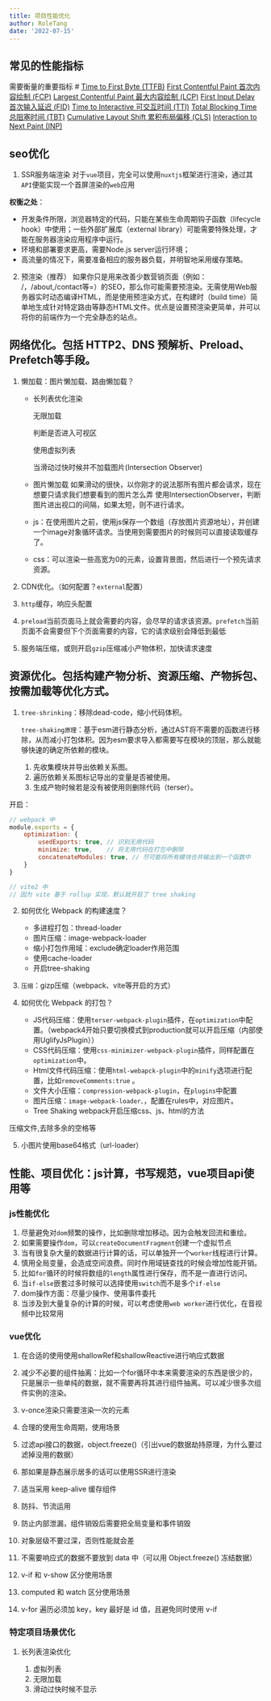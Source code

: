 ```yaml
---
title: 项目性能优化
author: RoleTang
date: '2022-07-15'
---
```


## 常见的性能指标
需要衡量的重要指标 #
[Time to First Byte (TTFB)](https://web.dev/ttfb/)
[First Contentful Paint 首次内容绘制 (FCP)](https://web.dev/fcp/)
[Largest Contentful Paint 最大内容绘制 (LCP)](https://web.dev/lcp/)
[First Input Delay 首次输入延迟 (FID)](https://web.dev/fid/)
[Time to Interactive 可交互时间 (TTI)](https://web.dev/tti/)
[Total Blocking Time 总阻塞时间 (TBT)](https://web.dev/tbt/)
[Cumulative Layout Shift 累积布局偏移 (CLS)](https://web.dev/cls/)
[Interaction to Next Paint (INP)](https://web.dev/inp/)


## seo优化

1. SSR服务端渲染
    对于`vue`项目，完全可以使用`nuxtjs`框架进行渲染，通过其`API`便能实现一个首屏渲染的`web`应用

**权衡之处**：

- 开发条件所限，浏览器特定的代码，只能在某些生命周期钩子函数（lifecycle hook）中使用；一些外部扩展库（external library）可能需要特殊处理，才能在服务器渲染应用程序中运行。
- 环境和部署要求更高，需要Node.js server运行环境；
- 高流量的情况下，需要准备相应的服务器负载，并明智地采用缓存策略。

2. 预渲染（推荐）
如果你只是用来改善少数营销页面（例如： /，/about,/contact等=）的SEO，那么你可能需要预渲染。无需使用Web服务器实时动态编译HTML，而是使用预渲染方式，在构建时（build time）简单地生成针对特定路由等静态HTML文件。优点是设置预渲染更简单，并可以将你的前端作为一个完全静态的站点。


## 网络优化。包括 HTTP2、DNS 预解析、Preload、Prefetch等手段。

1. 懒加载：图片懒加载、路由懒加载？
    - 长列表优化渲染

      无限加载

      判断是否进入可视区

      使用虚拟列表

      当滑动过快时候并不加载图片(Intersection Observer)
    - 图片懒加载
      如果滑动的很快，以你刚才的说法那所有图片都会请求，现在想要只请求我们想要看到的图片怎么弄
      使用IntersectionObserver，判断图片进出视口的间隔，如果太短，则不进行请求。
    - js：在使用图片之前，使用js保存一个数组（存放图片资源地址），并创建一个image对象循环请求。当使用到需要图片的时候则可以直接读取缓存了。

    - css：可以渲染一些高宽为0的元素，设置背景图，然后进行一个预先请求资源。

2. CDN优化。（如何配置？`external`配置）

3. `http`缓存，响应头配置

4. `preload`当前页面马上就会需要的内容，会尽早的请求该资源。`prefetch`当前页面不会需要但下个页面需要的内容，它的请求级别会降低到最低

5. 服务端压缩，或则开启`gzip`压缩减小产物体积，加快请求速度

## 资源优化。包括构建产物分析、资源压缩、产物拆包、按需加载等优化方式。

1. `tree-shrinking`：移除dead-code，缩小代码体积。

    `tree-shaking原理`：基于esm进行静态分析，通过AST将不需要的函数进行移除，从而减小打包体积。因为esm要求导入都需要写在模块的顶层，那么就能够快速的确定所依赖的模块。
    1. 先收集模块并导出依赖关系图。
    2. 遍历依赖关系图标记导出的变量是否被使用。
    3. 生成产物时候若是没有被使用则删除代码（terser）。

开启：

```js
// webpack 中
module.exports = {
    optimization: {
        usedExports: true, // 识别无用代码
        minimize: true,    // 将无用代码在打包中删除
        concatenateModules: true, // 尽可能将所有模块合并输出到一个函数中
    }
}

// vite2 中
// 因为 vite 基于 rollup 实现，默认就开启了 tree shaking
```
2. 如何优化 Webpack 的构建速度？

    - 多进程打包：thread-loader
    - 图片压缩：image-webpack-loader
    - 缩小打包作用域：exclude确定loader作用范围
    - 使用cache-loader
    - 开启tree-shaking

3. `压缩`：gizp压缩（webpack、vite等开启的方式）

4. 如何优化 Webpack 的打包？

    - JS代码压缩：使用`terser-webpack-plugin`插件，在`optimization`中配置。（webpack4开始只要切换模式到production就可以开启压缩（内部使用UglifyJsPlugin））
    - CSS代码压缩：使用``css-minimizer-webpack-plugin``插件，同样配置在`optimization`中。
    - Html文件代码压缩：使用``html-webapck-plugin``中的`minify`选项进行配置，比如`removeComments:true` 。
    - 文件大小压缩：`compression-webpack-plugin`，在`plugins`中配置
    - 图片压缩：``image-webpack-loader、``，配置在rules中，对应图片。
    - Tree Shaking
        webpack开启压缩css、js、html的方法

压缩文件,去除多余的空格等

5. 小图片使用base64格式（url-loader）

## 性能、项目优化：js计算，书写规范，vue项目api使用等

### js性能优化
1. 尽量避免对`dom`频繁的操作，比如删除增加移动。因为会触发回流和重绘。
2. 如果需要操作`dom`，可以`createDocumentFragment`创建一个虚拟节点
3. 当有很复杂大量的数据进行计算的话，可以单独开一个`worker`线程进行计算。
4. 慎用全局变量，会造成空间浪费。同时作用域链查找的时候会增加性能开销。
5. 比如`for`循环的时候将数组的`length`属性进行保存，而不是一直进行访问。
6. 当`if-else`嵌套过多时候可以选择使用`switch`而不是多个`if-else`
7. dom操作方面：尽量少操作、使用事件委托
8. 当涉及到大量复杂的计算的时候，可以考虑使用`web worker`进行优化，在音视频中比较常用


### vue优化

1. 在合适的使用使用shallowRef和shallowReactive进行响应式数据

2. 减少不必要的组件抽离：比如一个for循环中本来需要渲染的东西是很少的，只是展示一些单纯的数据，就不需要再将其进行组件抽离。可以减少很多次组件实例的渲染。

3. v-once渲染只需要渲染一次的元素

4. 合理的使用生命周期，使用场景

5. 过滤api接口的数据，object.freeze()（引出vue的数据劫持原理，为什么要过滤掉没用的数据）

6. 那如果是静态展示居多的话可以使用SSR进行渲染

7. 适当采用 keep-alive 缓存组件

8. 防抖、节流运用

9. 防止内部泄漏，组件销毁后需要把全局变量和事件销毁

10. 对象层级不要过深，否则性能就会差

11. 不需要响应式的数据不要放到 data 中（可以用 Object.freeze() 冻结数据）

12. v-if 和 v-show 区分使用场景

13. computed 和 watch 区分使用场景

14. v-for 遍历必须加 key，key 最好是 id 值，且避免同时使用 v-if


### 特定项目场景优化
1. 长列表渲染优化

    1. 虚拟列表
    2. 无限加载
    3. 滑动过快时候不显示